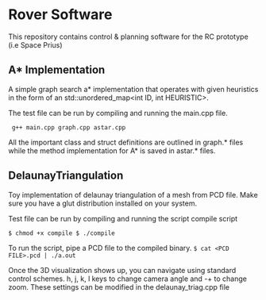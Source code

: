 # Rover Software
This repository contains control & planning software for the RC prototype 
(i.e Space Prius)

## A* Implementation
A simple graph search a* implementation that operates with given heuristics 
in the form of an std::unordered_map<int ID, int HEURISTIC>.

The test file can be run by compiling and running the main.cpp file.

` g++ main.cpp graph.cpp astar.cpp`

All the important class and struct definitions are outlined in graph.* files 
while the method implementation for A* is saved in astar.* files.

##  DelaunayTriangulation
Toy implementation of delaunay triangulation of a mesh from PCD file. Make sure you have a glut distribution installed on your system.

Test file can be run by compiling and running the script compile script


``` $ chmod +x compile $ ./compile ```

To run the script, pipe a PCD file to the compiled binary. ``` $ cat <PCD 
FILE>.pcd | ./a.out ```

Once the 3D visualization shows up, you can navigate using standard control schemes. h, j, k, l keys to change camera angle and -+ to change zoom. These settings can be modified in the delaunay_triag.cpp file
